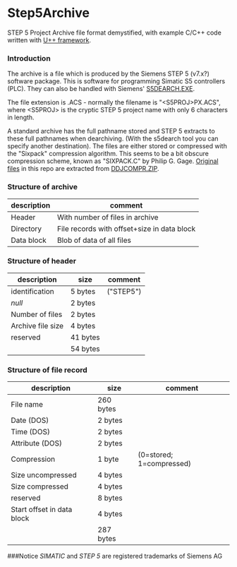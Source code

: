 # Step5Archive
STEP 5 Project Archive file format demystified, with example C/C++ code written with [U++ framework](https://www.ultimatepp.org/index.html).

### Introduction

The archive is a file which is produced by the Siemens STEP 5 (v7.x?) software package. This is software for programming Simatic S5 controllers (PLC). They can also be handled with Siemens' [S5DEARCH.EXE](https://support.industry.siemens.com/cs/document/1160072/archiving-dearchivingtool-for-step-5-v7-x-projekt-files?dti=0&lc=en-CY).

The file extension is .ACS - normally the filename is "\<S5PROJ\>PX.ACS", where \<S5PROJ\> is the cryptic STEP 5 project name with only 6 characters in length.

A standard archive has the full pathname stored and STEP 5 extracts to these full pathnames when dearchiving. (With the s5dearch tool you can specify another destination). The files are either stored or compressed with the "Sixpack" compression algorithm. This seems to be a bit obscure compression scheme, known as "SIXPACK.C" by Philip G. Gage. [Original files](resources/sixpack) in this repo are extracted from [DDJCOMPR.ZIP](https://www.sac.sk/download/pack/ddjcompr.zip).

### Structure of archive

| description | comment                                     |
| ----------- | ------------------------------------------- |
| Header      | With number of files in archive             |
| Directory   | File records with offset+size in data block |
| Data block  | Blob of data of all files                   |

### Structure of header

| description       | size     | comment   |
| ----------------- | -------- | --------- |
| identification    | 5 bytes  | ("STEP5") |
| *null*            | 2 bytes  |           |
| Number of files   | 2 bytes  |           |
| Archive file size | 4 bytes  |           |
| reserved          | 41 bytes |           |
|                   | 54 bytes |           |

### Structure of file record

| description                | size      | comment                  |
| -------------------------- | --------- | ------------------------ |
| File name                  | 260 bytes |                          |
| Date (DOS)                 | 2 bytes   |                          |
| Time (DOS)                 | 2 bytes   |                          |
| Attribute (DOS)            | 2 bytes   |                          |
| Compression                | 1 byte    | (0=stored; 1=compressed) |
| Size uncompressed          | 4 bytes   |                          |
| Size compressed            | 4 bytes   |                          |
| reserved                   | 8 bytes   |                          |
| Start offset in data block | 4 bytes   |                          |
|                            | 287 bytes |                          |


###Notice
*SIMATIC* and *STEP 5* are registered trademarks of Siemens AG
